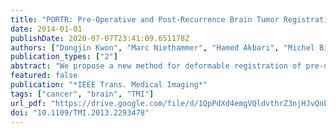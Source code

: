 ```yaml
---
title: "PORTR: Pre-Operative and Post-Recurrence Brain Tumor Registration"
date: 2014-01-01
publishDate: 2020-07-07T23:41:09.651178Z
authors: ["Dongjin Kwon", "Marc Niethammer", "Hamed Akbari", "Michel Bilello", "Christos Davatzikos", "Kilian M. Pohl"]
publication_types: ["2"]
abstract: "We propose a new method for deformable registration of pre-operative and post-recurrence brain MR scans of glioma patients. Performing this type of intra-subject registration is challenging as tumor, resection, recurrence, and edema cause large deformations, missing correspondences, and inconsistent intensity profiles between the scans. To address this challenging task, our method, called PORTR, explicitly accounts for pathological information. It segments tumor, resection cavity, and recurrence based on models specific to each scan. PORTR then uses the resulting maps to exclude pathological regions from the image-based correspondence term while simultaneously measuring the overlap between the aligned tumor and resection cavity. Embedded into a symmetric registration framework, we determine the optimal solution by taking advantage of both discrete and continuous search methods. We apply our method to scans of 24 glioma patients. Both quantitative and qualitative analysis of the results clearly show that our method is superior to other state-of-the-art approaches."
featured: false
publication: "*IEEE Trans. Medical Imaging*"
tags: ["cancer", "brain", "TMI"]
url_pdf: "https://drive.google.com/file/d/1QpPdXd4emgVQldvthrZ3njHJvQnETfhv"
doi: "10.1109/TMI.2013.2293478"
---
```


